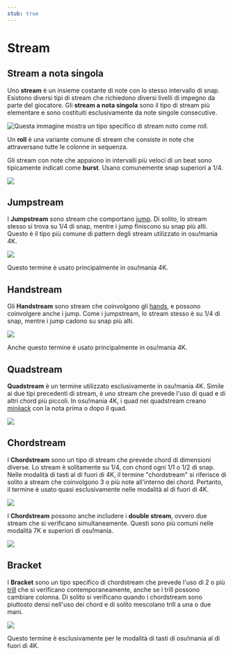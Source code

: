 ```yaml
---
stub: true
---
```


# Stream

## Stream a nota singola

Uno **stream** è un insieme costante di note con lo stesso intervallo di snap. Esistono diversi tipi di stream che richiedono diversi livelli di impegno da parte del giocatore. Gli **stream a nota singola** sono il tipo di stream più elementare e sono costituiti esclusivamente da note singole consecutive.

![](img/stream.png "Questa immagine mostra un tipo specifico di stream noto come roll").

Un **roll** è una variante comune di stream che consiste in note che attraversano tutte le colonne in sequenza.

Gli stream con note che appaiono in intervalli più veloci di un beat sono tipicamente indicati come **burst**. Usano comunemente snap superiori a 1/4.

![](img/burst.png)

## Jumpstream

I **Jumpstream** sono stream che comportano [jump](/wiki/Beatmap/Pattern/osu!mania/Chord#jump). Di solito, lo stream stesso si trova su 1/4 di snap, mentre i jump finiscono su snap più alti. Questo è il tipo più comune di pattern degli stream utilizzato in osu!mania 4K.

![](img/jumpstream.png)

Questo termine è usato principalmente in osu!mania 4K.

## Handstream

Gli **Handstream** sono stream che coinvolgono gli [hands](/wiki/Beatmap/Pattern/osu!mania/Chord#hand), e possono coinvolgere anche i jump. Come i jumpstream, lo stream stesso è su 1/4 di snap, mentre i jump cadono su snap più alti.

![](img/handstream.png)

Anche questo termine è usato principalmente in osu!mania 4K.

## Quadstream

**Quadstream** è un termine utilizzato esclusivamente in osu!mania 4K. Simile ai due tipi precedenti di stream, è uno stream che prevede l'uso di quad e di altri chord più piccoli. In osu!mania 4K, i quad nei quadstream creano [minijack](/wiki/Beatmap/Pattern/osu!mania/Jack#minijack) con la nota prima o dopo il quad.

![](img/quadstream.png)

## Chordstream

I **Chordstream** sono un tipo di stream che prevede chord di dimensioni diverse. Lo stream è solitamente su 1/4, con chord ogni 1/1 o 1/2 di snap. Nelle modalità di tasti al di fuori di 4K, il termine "chordstream" si riferisce di solito a stream che coinvolgono 3 o più note all'interno dei chord. Pertanto, il termine è usato quasi esclusivamente nelle modalità al di fuori di 4K. 

![](img/chordstream.png)

I **Chordstream** possono anche includere i **double stream**, ovvero due stream che si verificano simultaneamente. Questi sono più comuni nelle modalità 7K e superiori di osu!mania.

![](img/chordstream2.png)

## Bracket

I **Bracket** sono un tipo specifico di chordstream che prevede l'uso di 2 o più [trill](/wiki/Beatmap/Pattern/osu!mania/Trill) che si verificano contemporaneamente, anche se i trill possono cambiare colonna. Di solito si verificano quando i chordstream sono piuttosto densi nell'uso dei chord e di solito mescolano trill a una o due mani.

![](img/bracket.png)

Questo termine è esclusivamente per le modalità di tasti di osu!mania al di fuori di 4K.
